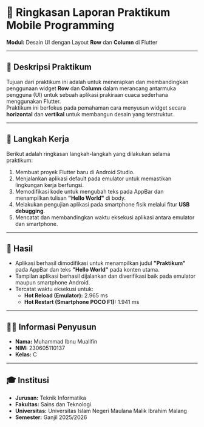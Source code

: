 # 📘 Ringkasan Laporan Praktikum Mobile Programming

**Modul:** Desain UI dengan Layout **Row** dan **Column** di Flutter

---

## 📝 Deskripsi Praktikum
Tujuan dari praktikum ini adalah untuk menerapkan dan membandingkan penggunaan widget **Row** dan **Column** dalam merancang antarmuka pengguna (UI) untuk sebuah aplikasi prakiraan cuaca sederhana menggunakan Flutter.  
Praktikum ini berfokus pada pemahaman cara menyusun widget secara **horizontal** dan **vertikal** untuk membangun desain yang terstruktur.

---

## 🚀 Langkah Kerja
Berikut adalah ringkasan langkah-langkah yang dilakukan selama praktikum:

1. Membuat proyek Flutter baru di Android Studio.  
2. Menjalankan aplikasi default pada emulator untuk memastikan lingkungan kerja berfungsi.  
3. Memodifikasi kode untuk mengubah teks pada AppBar dan menampilkan tulisan **"Hello World"** di body.  
4. Melakukan pengujian aplikasi pada smartphone fisik melalui fitur **USB debugging**.  
5. Mencatat dan membandingkan waktu eksekusi aplikasi antara emulator dan smartphone.  

---

## 📱 Hasil
- Aplikasi berhasil dimodifikasi untuk menampilkan judul **"Praktikum"** pada AppBar dan teks **"Hello World"** pada konten utama.  
- Tampilan aplikasi berhasil dijalankan dan diverifikasi baik pada emulator maupun smartphone Android.  
- Tercatat waktu eksekusi untuk:
  - **Hot Reload (Emulator):** 2.965 ms  
  - **Hot Restart (Smartphone POCO F1):** 1.941 ms  

---

## 🧑‍💻 Informasi Penyusun
- **Nama:** Muhammad Ibnu Mualifin  
- **NIM:** 230605110137  
- **Kelas:** C  

---

## 🎓 Institusi
- **Jurusan:** Teknik Informatika  
- **Fakultas:** Sains dan Teknologi  
- **Universitas:** Universitas Islam Negeri Maulana Malik Ibrahim Malang  
- **Semester:** Ganjil 2025/2026  
